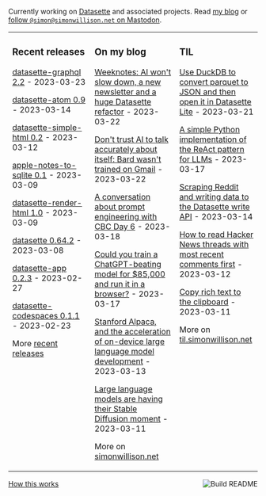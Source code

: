 Currently working on [Datasette](https://datasette.io/) and associated projects. Read [my blog](https://simonwillison.net/) or <a href="https://fedi.simonwillison.net/@simon">follow `@simon@simonwillison.net` on Mastodon</a>.

<table><tr><td valign="top" width="33%">

### Recent releases
<!-- recent_releases starts -->
[datasette-graphql 2.2](https://github.com/simonw/datasette-graphql/releases/tag/2.2) - 2023-03-23

[datasette-atom 0.9](https://github.com/simonw/datasette-atom/releases/tag/0.9) - 2023-03-14

[datasette-simple-html 0.2](https://github.com/simonw/datasette-simple-html/releases/tag/0.2) - 2023-03-12

[apple-notes-to-sqlite 0.1](https://github.com/dogsheep/apple-notes-to-sqlite/releases/tag/0.1) - 2023-03-09

[datasette-render-html 1.0](https://github.com/simonw/datasette-render-html/releases/tag/1.0) - 2023-03-09

[datasette 0.64.2](https://github.com/simonw/datasette/releases/tag/0.64.2) - 2023-03-08

[datasette-app 0.2.3](https://github.com/simonw/datasette-app/releases/tag/0.2.3) - 2023-02-27

[datasette-codespaces 0.1.1](https://github.com/simonw/datasette-codespaces/releases/tag/0.1.1) - 2023-02-23
<!-- recent_releases ends -->
More [recent releases](https://github.com/simonw/simonw/blob/main/releases.md)
</td><td valign="top" width="34%">

### On my blog
<!-- blog starts -->
[Weeknotes: AI won't slow down, a new newsletter and a huge Datasette refactor](http://simonwillison.net/2023/Mar/22/weeknotes/) - 2023-03-22

[Don't trust AI to talk accurately about itself: Bard wasn't trained on Gmail](http://simonwillison.net/2023/Mar/22/dont-trust-ai-to-talk-about-itself/) - 2023-03-22

[A conversation about prompt engineering with CBC Day 6](http://simonwillison.net/2023/Mar/18/cbc-day-6/) - 2023-03-18

[Could you train a ChatGPT-beating model for $85,000 and run it in a browser?](http://simonwillison.net/2023/Mar/17/beat-chatgpt-in-a-browser/) - 2023-03-17

[Stanford Alpaca, and the acceleration of on-device large language model development](http://simonwillison.net/2023/Mar/13/alpaca/) - 2023-03-13

[Large language models are having their Stable Diffusion moment](http://simonwillison.net/2023/Mar/11/llama/) - 2023-03-11
<!-- blog ends -->
More on [simonwillison.net](https://simonwillison.net/)
</td><td valign="top" width="33%">

### TIL
<!-- tils starts -->
[Use DuckDB to convert parquet to JSON and then open it in Datasette Lite](https://til.simonwillison.net/duckdb/parquet-to-json) - 2023-03-21

[A simple Python implementation of the ReAct pattern for LLMs](https://til.simonwillison.net/llms/python-react-pattern) - 2023-03-17

[Scraping Reddit and writing data to the Datasette write API](https://til.simonwillison.net/datasette/reddit-datasette-write) - 2023-03-14

[How to read Hacker News threads with most recent comments first](https://til.simonwillison.net/hacker-news/recent-comments) - 2023-03-12

[Copy rich text to the clipboard](https://til.simonwillison.net/javascript/copy-rich-text-to-clipboard) - 2023-03-11
<!-- tils ends -->
More on [til.simonwillison.net](https://til.simonwillison.net/)
</td></tr></table>

<a href="https://github.com/simonw/simonw/actions"><img src="https://github.com/simonw/simonw/workflows/Build%20README/badge.svg" align="right" alt="Build README"></a> <a href="https://simonwillison.net/2020/Jul/10/self-updating-profile-readme/">How this works</a>
